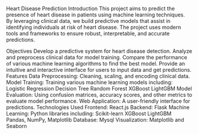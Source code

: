 Heart Disease Prediction
Introduction
This project aims to predict the presence of heart disease in patients using machine learning techniques. By leveraging clinical data, we build predictive models that assist in identifying individuals at risk of heart disease. The project uses modern tools and frameworks to ensure robust, interpretable, and accurate predictions.

Objectives
Develop a predictive system for heart disease detection.
Analyze and preprocess clinical data for model training.
Compare the performance of various machine learning algorithms to find the best model.
Provide an intuitive and interactive interface for users to input data and get predictions.
Features
Data Preprocessing: Cleaning, scaling, and encoding clinical data.
Model Training: Training various machine learning models including:
Logistic Regression
Decision Tree
Random Forest
XGBoost
LightGBM
Model Evaluation: Using confusion matrices, accuracy scores, and other metrics to evaluate model performance.
Web Application: A user-friendly interface for predictions.
Technologies Used
Frontend: React.js
Backend: Flask
Machine Learning: Python libraries including:
Scikit-learn
XGBoost
LightGBM
Pandas, NumPy, Matplotlib
Database: Mysql
Visualization: Matplotlib and Seaborn
